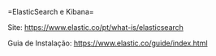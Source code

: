 =ElasticSearch e Kibana=

Site: https://www.elastic.co/pt/what-is/elasticsearch

Guia de Instalação: https://www.elastic.co/guide/index.html
